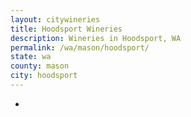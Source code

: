 ```yaml
---
layout: citywineries
title: Hoodsport Wineries
description: Wineries in Hoodsport, WA
permalink: /wa/mason/hoodsport/
state: wa
county: mason
city: hoodsport
---
```

-
